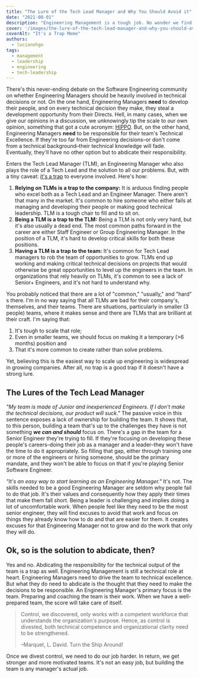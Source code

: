 ```yaml
---
title: "The Lure of the Tech Lead Manager and Why You Should Avoid it"
date: "2021-08-01"
description: "Engineering Management is a tough job. No wonder we find clever ways to avoid doing it. Playing a Senior Engineer and Tech Lead is one of the most common ones. Don't agree? Read on."
cover: '/images/the-lure-of-the-tech-lead-manager-and-why-you-should-avoid-it/its-a-trap.jpeg'
coverAlt: "It's a Trap Meme"
authors:
  - lucianohgo
tags:
  - management
  - leadership
  - engineering
  - tech-leadership
---
```


There's this never-ending debate on the Software Engineering community on whether Engineering Managers should be heavily involved in technical decisions or not. On the one hand, Engineering Managers **need** to develop their people, and on every technical decision they make, they steal a development opportunity from their Directs. Hell, in many cases, when we give our opinions in a discussion, we unknowingly tip the scale to our own opinion, something that got a cute acronym: [HIPPO](https://whatis.techtarget.com/definition/HiPPOs-highest-paid-persons-opinions). But, on the other hand, Engineering Managers **need** to be responsible for their team's Technical Excellence. If they're too far from Engineering decisions–or don't come from a technical background–their technical knowledge will fade. Eventually, they'll have no other option but to abdicate their responsibility.

Enters the Tech Lead Manager (TLM), an Engineering Manager who also plays the role of a Tech Lead and the solution to all our problems. But, with a tiny caveat: [it's a trap](https://lethain.com/tech-lead-managers/) to everyone involved. Here's how:

1. **Relying on TLMs is a trap to the company:** It is arduous finding people who excel both as a Tech Lead and an Engineer Manager. There aren't that many in the market. It's common to hire someone who either fails at managing and developing their people or making good technical leadership. TLM is a tough chair to fill and to sit on.
2. **Being a TLM is a trap to the TLM:** Being a TLM is not only very hard, but it's also usually a dead end. The most common paths forward in the career are either Staff Engineer or Group Engineering Manager. In the position of a TLM, it's hard to develop critical skills for both these positions.
3. **Having a TLM is a trap to the team:** It's common for Tech Lead managers to rob the team of opportunities to grow. TLMs end up working and making critical technical decisions on projects that would otherwise be great opportunities to level up the engineers in the team. In organizations that rely heavily on TLMs, it's common to see a lack of Senior+ Engineers, and it's not hard to understand why.

You probably noticed that there are a lot of "common," "usually," and "hard" s there. I'm in no way saying that all TLMs are bad for their company's, themselves, and their teams. There are situations, particularly in smaller (3 people) teams, where it makes sense and there are TLMs that are brilliant at their craft.  I'm saying that:

1. It's tough to scale that role;
2. Even in smaller teams, we should focus on making it a temporary (>6 months) position and
3. That it's more common to create rather than solve problems.

Yet, believing this is the easiest way to scale up engineering is widespread in growing companies. After all, no trap is a good trap if it doesn't have a strong lure.

## The Lures of the Tech Lead Manager

*"My team is made of Junior and inexperienced Engineers. If I don't make the technical decisions, our product will suck."* The passive voice in this sentence exposes a lack of ownership for building the team. It shows that, to this person, building a team that's up to the challenges they have is not something ***we can and should*** focus on. There's a gap in the team for a Senior Engineer they're trying to fill. If they're focusing on developing these people's careers–doing their job as a manager and a leader–they won't have the time to do it appropriately. So filling that gap, either through training one or more of the engineers or hiring someone, should be the primary mandate, and they won't be able to focus on that if you're playing Senior Software Engineer.

*"It's an easy way to start learning as an Engineering Manager."* It's not. The skills needed to be a good Engineering Manager are seldom why people fail to do that job. It's their values and consequently how they apply their times that make them fall short. Being a leader is challenging and implies doing a lot of uncomfortable work. When people feel like they need to be the most senior engineer, they will find excuses to avoid that work and focus on things they already know how to do and that are easier for them. It creates excuses for that Engineering Manager not to grow and do the work that only they will do.

## Ok, so is the solution to abdicate, then?

Yes and no. Abdicating the responsibility for the technical output of the team is a trap as well. Engineering Management is still a technical role at heart. Engineering Managers need to drive the team to technical excellence. But what they do need to abdicate is the thought that they need to make the decisions to be responsible. An Engineering Manager's primary focus is the team. Preparing and coaching the team is their work.  When we have a well-prepared team, the score will take care of itself.

> Control, we discovered, only works with a competent workforce that understands the organization's purpose. Hence, as control is divested, both technical competence and organizational clarity need to be strengthened.
>
> –Marquet, L. David. Turn the Ship Around!

Once we divest control, we need to do our job harder. In return, we get stronger and more motivated teams. It's not an easy job, but building the team is any manager's actual job.
